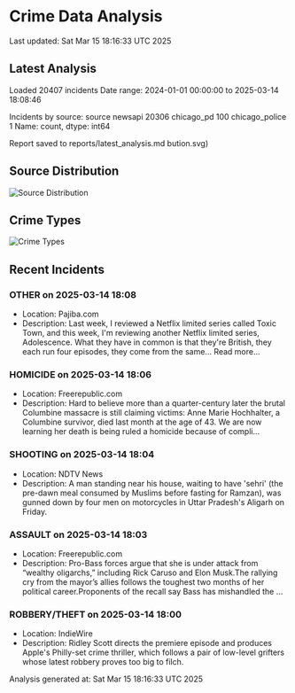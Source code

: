 # Crime Data Analysis
Last updated: Sat Mar 15 18:16:33 UTC 2025

## Latest Analysis

Loaded 20407 incidents
Date range: 2024-01-01 00:00:00 to 2025-03-14 18:08:46

Incidents by source:
source
newsapi           20306
chicago_pd          100
chicago_police        1
Name: count, dtype: int64

Report saved to reports/latest_analysis.md
bution.svg)

## Source Distribution
![Source Distribution](images/source_distribution.svg)

## Crime Types
![Crime Types](images/crime_types.svg)

## Recent Incidents

### OTHER on 2025-03-14 18:08
- Location: Pajiba.com
- Description: Last week, I reviewed a Netflix limited series called Toxic Town, and this week, I'm reviewing another Netflix limited series, Adolescence. What they have in common is that they're British, they each run four episodes, they come from the same...
Read more...


### HOMICIDE on 2025-03-14 18:06
- Location: Freerepublic.com
- Description: Hard to believe more than a quarter-century later the brutal Columbine massacre is still claiming victims: Anne Marie Hochhalter, a Columbine survivor, died last month at the age of 43. We are now learning her death is being ruled a homicide because of compli…


### SHOOTING on 2025-03-14 18:04
- Location: NDTV News
- Description: A man standing near his house, waiting to have &#039;sehri&#039; (the pre-dawn meal consumed by Muslims before fasting for Ramzan), was gunned down by four men on motorcycles in Uttar Pradesh&#039;s Aligarh on Friday.


### ASSAULT on 2025-03-14 18:03
- Location: Freerepublic.com
- Description: Pro-Bass forces argue that she is under attack from “wealthy oligarchs,” including Rick Caruso and Elon Musk.The rallying cry from the mayor’s allies follows the toughest two months of her political career.Proponents of the recall say Bass has mishandled the …


### ROBBERY/THEFT on 2025-03-14 18:00
- Location: IndieWire
- Description: Ridley Scott directs the premiere episode and produces Apple's Philly-set crime thriller, which follows a pair of low-level grifters whose latest robbery proves too big to filch.

Analysis generated at: Sat Mar 15 18:16:33 UTC 2025
